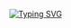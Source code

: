 <a href="https://git.io/typing-svg"><img src="https://readme-typing-svg.demolab.com?font=Fira+Code&duration=3000&pause=500&color=24F700&vCenter=true&multiline=true&repeat=false&width=435&lines=Tom+Rutter;Aspiring+Backend+Developer" alt="Typing SVG" /></a>
